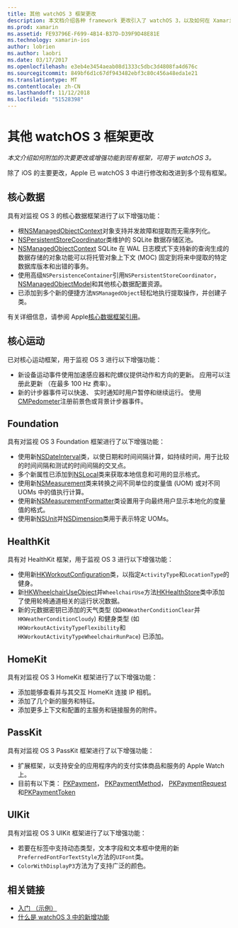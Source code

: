 ```yaml
---
title: 其他 watchOS 3 框架更改
description: 本文档介绍各种 framework 更改引入了 watchOS 3，以及如何在 Xamarin 中使用它们。 讨论了核心数据、 Core 运动、 Foundation、 HealthKit、 HomeKit、 PassKit 和 UIKit。
ms.prod: xamarin
ms.assetid: FE93796E-F699-4B14-B37D-D39F9D48E81E
ms.technology: xamarin-ios
author: lobrien
ms.author: laobri
ms.date: 03/17/2017
ms.openlocfilehash: e3eb4e3454aeab08d1333c5dbc3d4808fa4d676c
ms.sourcegitcommit: 849bf6d1c67df943482ebf3c80c456a48eda1e21
ms.translationtype: MT
ms.contentlocale: zh-CN
ms.lasthandoff: 11/12/2018
ms.locfileid: "51528398"
---
```

# <a name="additional-watchos-3-frameworks-changes"></a>其他 watchOS 3 框架更改

_本文介绍如何附加的次要更改或增强功能到现有框架，可用于 watchOS 3。_

除了 iOS 的主要更改，Apple 已 watchOS 3 中进行修改和改进到多个现有框架。


## <a name="core-data"></a>核心数据

具有对监视 OS 3 的核心数据框架进行了以下增强功能：

- 根[NSManagedObjectContext](https://developer.apple.com/reference/coredata/nsmanagedobjectcontext)对象支持并发故障和提取而无需序列化。
- [NSPersistentStoreCoordinator](https://developer.apple.com/reference/coredata/nspersistentstorecoordinator)类维护的 SQLite 数据存储区池。
- [NSManagedObjectContext](https://developer.apple.com/reference/coredata/nsmanagedobjectcontext) SQLite 在 WAL 日志模式下支持新的查询生成的数据存储的对象功能可以将托管对象上下文 (MOC) 固定到将来中提取的特定数据库版本和出错的事务。
- 使用高级`NSPersistenceContainer`引用`NSPersistentStoreCoordinator`， [NSManagedObjectModel](https://developer.apple.com/reference/coredata/nsmanagedobjectmodel)和其他核心数据配置资源。
- 已添加到多个新的便捷方法`NSManagedObject`轻松地执行提取操作，并创建子类。

有关详细信息，请参阅 Apple[核心数据框架引用](https://developer.apple.com/reference/coredata)。


## <a name="core-motion"></a>核心运动

已对核心运动框架，用于监视 OS 3 进行以下增强功能：

- 新设备运动事件使用加速感应器和陀螺仪提供动作和方向的更新。 应用可以注册此更新 （在最多 100 Hz 费率）。
- 新的计步器事件可以快速、 实时通知时用户暂停和继续运行。 使用[CMPedometer](https://developer.apple.com/reference/coremotion/cmpedometer)注册前景色或背景计步器事件。


## <a name="foundation"></a>Foundation

具有对监视 OS 3 Foundation 框架进行了以下增强功能：

- 使用新[NSDateInterval](https://developer.apple.com/reference/foundation/nsdateinterval)类，以使日期和时间间隔计算，如持续时间，用于比较的时间间隔和测试的时间间隔的交叉点。
- 多个新属性已添加到[NSLocal](https://developer.apple.com/reference/foundation/nslocale)类来获取本地信息和可用的显示格式。
- 使用新[NSMeasurement](https://developer.apple.com/reference/foundation/nsmeasurement)类来转换之间不同单位的度量值 (UOM) 或对不同 UOMs 中的值执行计算。
- 使用新[NSMeasurementFormatter](https://developer.apple.com/reference/foundation/nsmeasurementformatter)类设置用于向最终用户显示本地化的度量值的格式。
- 使用新[NSUnit](https://developer.apple.com/reference/foundation/nsunit)并[NSDimension](https://developer.apple.com/reference/foundation/nsdimension)类用于表示特定 UOMs。


## <a name="healthkit"></a>HealthKit

具有对 HealthKit 框架，用于监视 OS 3 进行以下增强功能：

- 使用新[HKWorkoutConfiguration](https://developer.apple.com/reference/healthkit/hkworkoutconfiguration)类，以指定`ActivityType`和`LocationType`的健身。
- 新[HKWheelchairUseObject](https://developer.apple.com/reference/healthkit/hkwheelchairuseobject)并`WheelchairUse`方法[HKHealthStore](https://developer.apple.com/reference/healthkit/hkhealthstore)类中添加了使用轮椅通道相关的运行状况数据。
- 新的元数据密钥已添加的天气类型 (如`HKWeatherConditionClear`并`HKWeatherConditionCloudy`) 和健身类型 (如`HKWorkoutActivityTypeFlexibility`和`HKWorkoutActivityTypeWheelchairRunPace`) 已添加。


## <a name="homekit"></a>HomeKit

具有对监视 OS 3 HomeKit 框架进行了以下增强功能：

- 添加能够查看并与其交互 HomeKit 连接 IP 相机。
- 添加了几个新的服务和特征。
- 添加更多上下文和配置的主服务和链接服务的附件。


## <a name="passkit"></a>PassKit

具有对监视 OS 3 PassKit 框架进行了以下增强功能：

- 扩展框架，以支持安全的应用程序内的支付实体商品和服务的 Apple Watch 上。
- 目前有以下类： [PKPayment](https://developer.apple.com/reference/passkit/pkpayment)， [PKPaymentMethod](https://developer.apple.com/reference/passkit/pkpaymentmethod)， [PKPaymentRequest](https://developer.apple.com/reference/passkit/pkpaymentrequest)和[PKPaymentToken](https://developer.apple.com/reference/passkit/pkpaymenttoken)


## <a name="uikit"></a>UIKit

具有对监视 OS 3 UIKit 框架进行了以下增强功能：

- 若要在标签中支持动态类型，文本字段和文本框中使用的新`PreferredFontForTextStyle`方法的`UIFont`类。
- `ColorWithDisplayP3`方法为了支持广泛的颜色。


## <a name="related-links"></a>相关链接

- [入门 （示例）](https://developer.xamarin.com/samples/monotouch/WatchKit/)
- [什么是 watchOS 3 中的新增功能](https://developer.apple.com/library/prerelease/content/releasenotes/General/WhatsNewInwatchOS/Articles/watchOS3.html#//apple_ref/doc/uid/TP40017085-SW1)

